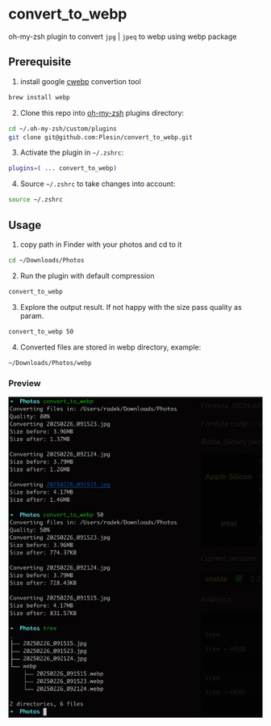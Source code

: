 # convert_to_webp

oh-my-zsh plugin to convert `jpg` | `jpeq` to webp using webp package

## Prerequisite

1. install google [cwebp](https://formulae.brew.sh/formula/webp) convertion tool

```bash
brew install webp
```

2.  Clone this repo into [oh-my-zsh](http://github.com/robbyrussell/oh-my-zsh) plugins directory:

```bash
cd ~/.oh-my-zsh/custom/plugins
git clone git@github.com:Plesin/convert_to_webp.git
```

3.  Activate the plugin in `~/.zshrc`:

```bash
plugins=( ... convert_to_webp)
```

4. Source `~/.zshrc` to take changes into account:

```bash
source ~/.zshrc
```

## Usage

1. copy path in Finder with your photos and cd to it

```bash
cd ~/Downloads/Photos
```

2. Run the plugin with default compression

```bash
convert_to_webp
```

3. Explore the output result. If not happy with the size pass quality as param.

```bash
convert_to_webp 50
```

4. Converted files are stored in webp directory, example:

```bash
~/Downloads/Photos/webp
```

### Preview

![Terminal output](./images/preview.webp)
